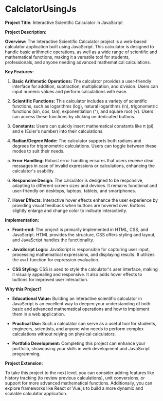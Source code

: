 # CalclatorUsingJs
**Project Title:** Interactive Scientific Calculator in JavaScript

**Project Description:**

**Overview:**
The Interactive Scientific Calculator project is a web-based calculator application built using JavaScript. This calculator is designed to handle basic arithmetic operations, as well as a wide range of scientific and mathematical functions, making it a versatile tool for students, professionals, and anyone needing advanced mathematical calculations.

**Key Features:**

1. **Basic Arithmetic Operations:** The calculator provides a user-friendly interface for addition, subtraction, multiplication, and division. Users can input numeric values and perform calculations with ease.

2. **Scientific Functions:** This calculator includes a variety of scientific functions, such as logarithms (log), natural logarithms (ln), trigonometric functions (sin, cos, tan), exponentiation (^), and square root (√). Users can access these functions by clicking on dedicated buttons.

3. **Constants:** Users can quickly insert mathematical constants like π (pi) and e (Euler's number) into their calculations.

4. **Radian/Degree Mode:** The calculator supports both radians and degrees for trigonometric calculations. Users can toggle between these modes to suit their needs.

5. **Error Handling:** Robust error handling ensures that users receive clear messages in case of invalid expressions or calculations, enhancing the calculator's usability.

6. **Responsive Design:** The calculator is designed to be responsive, adapting to different screen sizes and devices. It remains functional and user-friendly on desktops, laptops, tablets, and smartphones.

7. **Hover Effects:** Interactive hover effects enhance the user experience by providing visual feedback when buttons are hovered over. Buttons slightly enlarge and change color to indicate interactivity.

**Implementation:**

- **Front-end:** The project is primarily implemented in HTML, CSS, and JavaScript. HTML provides the structure, CSS offers styling and layout, and JavaScript handles the functionality.

- **JavaScript Logic:** JavaScript is responsible for capturing user input, processing mathematical expressions, and displaying results. It utilizes the `eval` function for expression evaluation.

- **CSS Styling:** CSS is used to style the calculator's user interface, making it visually appealing and responsive. It also adds hover effects to buttons for improved user interaction.

**Why this Project?**

- **Educational Value:** Building an interactive scientific calculator in JavaScript is an excellent way to deepen your understanding of both basic and advanced mathematical operations and how to implement them in a web application.

- **Practical Use:** Such a calculator can serve as a useful tool for students, engineers, scientists, and anyone who needs to perform complex calculations without relying on physical calculators.

- **Portfolio Development:** Completing this project can enhance your portfolio, showcasing your skills in web development and JavaScript programming.

**Project Extension:**

To take this project to the next level, you can consider adding features like history tracking (to review previous calculations), unit conversions, or support for more advanced mathematical functions. Additionally, you can explore frameworks like React or Vue.js to build a more dynamic and scalable calculator application.
